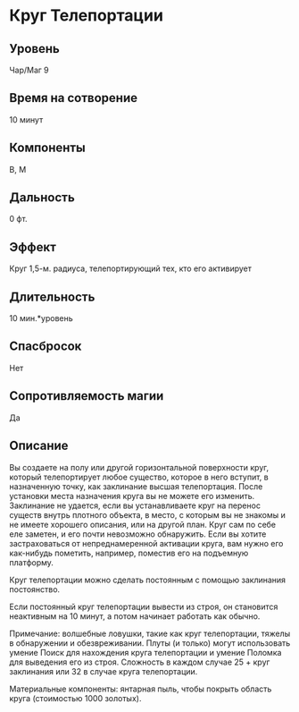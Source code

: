 # Круг Телепортации

## Уровень
Чар/Маг 9
## Время на сотворение
10 минут
## Компоненты
В, М
## Дальность
0 фт.
## Эффект
Круг 1,5-м. радиуса, телепортирующий тех, кто его активирует
## Длительность
10 мин.*уровень
## Спасбросок
Нет
## Сопротивляемость магии
Да
## Описание
Вы создаете на полу или другой горизонтальной поверхности круг, который телепортирует любое существо, которое в него вступит, в назначенную точку, как заклинание высшая телепортация. После установки места назначения круга вы не можете его изменить. Заклинание не удается, если вы устанавливаете круг на перенос существ внутрь плотного объекта, в место, с которым вы не знакомы и не имеете хорошего описания, или на другой план. Круг сам по себе еле заметен, и его почти невозможно обнаружить. Если вы хотите застраховаться от непреднамеренной активации круга, вам нужно его как-нибудь пометить, например, поместив его на подъемную платформу.

Круг телепортации можно сделать постоянным с помощью заклинания постоянство.

Если постоянный круг телепортации вывести из строя, он становится неактивным на 10 минут, а потом начинает работать как обычно.

Примечание: волшебные ловушки, такие как круг телепортации, тяжелы в обнаружении и обезвреживании. Плуты (и только) могут использовать умение Поиск для нахождения круга телепортации и умение Поломка для выведения его из строя. Сложность в каждом случае 25 + круг заклинания или 32 в случае круга телепортации.

Материальные компоненты: янтарная пыль, чтобы покрыть область круга (стоимостью 1000 золотых).
